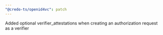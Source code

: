```yaml
---
"@credo-ts/openid4vc": patch
---
```


Added optional verifier_attestations when creating an authorization request as a verifier
